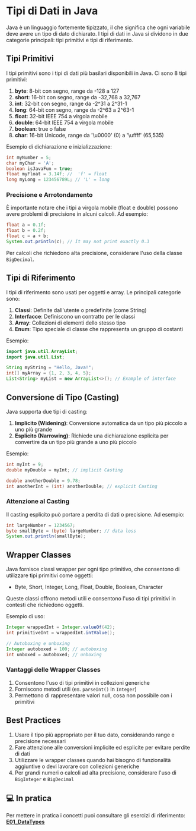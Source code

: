 # Tipi di Dati in Java

Java è un linguaggio fortemente tipizzato, il che significa che ogni variabile deve avere un tipo di dato dichiarato. I tipi di dati in Java si dividono in due categorie principali: tipi primitivi e tipi di riferimento.

## Tipi Primitivi

I tipi primitivi sono i tipi di dati più basilari disponibili in Java. Ci sono 8 tipi primitivi:

1. **byte**: 8-bit con segno, range da -128 a 127
2. **short**: 16-bit con segno, range da -32,768 a 32,767
3. **int**: 32-bit con segno, range da -2^31 a 2^31-1
4. **long**: 64-bit con segno, range da -2^63 a 2^63-1
5. **float**: 32-bit IEEE 754 a virgola mobile
6. **double**: 64-bit IEEE 754 a virgola mobile
7. **boolean**: true o false
8. **char**: 16-bit Unicode, range da '\u0000' (0) a '\uffff' (65,535)

Esempio di dichiarazione e inizializzazione:

```java
int myNumber = 5;
char myChar = 'A';
boolean isJavaFun = true;
float myFloat = 3.14f; //  'f' = float
long myLong = 123456789L; // 'L' = long
```

### Precisione e Arrotondamento

È importante notare che i tipi a virgola mobile (float e double) possono avere problemi di precisione in alcuni calcoli. Ad esempio:

```java
float a = 0.1f;
float b = 0.2f;
float c = a + b;
System.out.println(c); // It may not print exactly 0.3
```

Per calcoli che richiedono alta precisione, considerare l'uso della classe `BigDecimal`.

## Tipi di Riferimento

I tipi di riferimento sono usati per oggetti e array. Le principali categorie sono:

1. **Classi**: Definite dall'utente o predefinite (come String)
2. **Interfacce**: Definiscono un contratto per le classi
3. **Array**: Collezioni di elementi dello stesso tipo
4. **Enum**: Tipo speciale di classe che rappresenta un gruppo di costanti

Esempio:

```java
import java.util.ArrayList;
import java.util.List;

String myString = "Hello, Java!";
int[] myArray = {1, 2, 3, 4, 5};
List<String> myList = new ArrayList<>(); // Example of interface
```

## Conversione di Tipo (Casting)

Java supporta due tipi di casting:

1. **Implicito (Widening)**: Conversione automatica da un tipo più piccolo a uno più grande
2. **Esplicito (Narrowing)**: Richiede una dichiarazione esplicita per convertire da un tipo più grande a uno più piccolo

Esempio:

```java
int myInt = 9;
double myDouble = myInt; // implicit Casting

double anotherDouble = 9.78;
int anotherInt = (int) anotherDouble; // explicit Casting
```

### Attenzione al Casting

Il casting esplicito può portare a perdita di dati o precisione. Ad esempio:

```java
int largeNumber = 1234567;
byte smallByte = (byte) largeNumber; // data loss
System.out.println(smallByte); 
```

## Wrapper Classes

Java fornisce classi wrapper per ogni tipo primitivo, che consentono di utilizzare tipi primitivi come oggetti:

- Byte, Short, Integer, Long, Float, Double, Boolean, Character

Queste classi offrono metodi utili e consentono l'uso di tipi primitivi in contesti che richiedono oggetti.

Esempio di uso:

```java
Integer wrappedInt = Integer.valueOf(42);
int primitiveInt = wrappedInt.intValue();

// Autoboxing e unboxing
Integer autoboxed = 100; // autoboxing
int unboxed = autoboxed; // unboxing
```

### Vantaggi delle Wrapper Classes

1. Consentono l'uso di tipi primitivi in collezioni generiche
2. Forniscono metodi utili (es. `parseInt()` in `Integer`)
3. Permettono di rappresentare valori null, cosa non possibile con i primitivi

## Best Practices

1. Usare il tipo più appropriato per il tuo dato, considerando range e precisione necessari
2. Fare attenzione alle conversioni implicite ed esplicite per evitare perdite di dati
3. Utilizzare le wrapper classes quando hai bisogno di funzionalità aggiuntive o devi lavorare con collezioni generiche
4. Per grandi numeri o calcoli ad alta precisione, considerare l'uso di `BigInteger` e `BigDecimal`



## 💻 In pratica
Per mettere in pratica i concetti puoi consultare gli esercizi di riferimento: **[E01_DataTypes](https://github.com/Learning-Projects-Examples/Java21_Learning-Java-Junior-Developer-Interview/blob/main/src/main/java/org/learning/C01_LanguageFundamentals/Exercises/E01_DataTypes.md)**